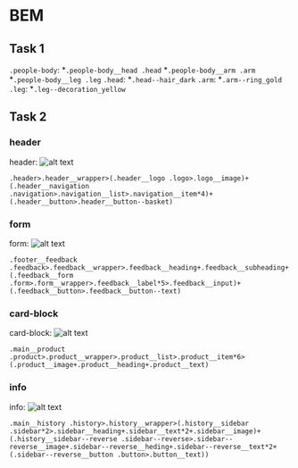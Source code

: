 # BEM
## Task 1
`.people-body`:
*`.people-body__head .head`
*`.people-body__arm .arm`
*`.people-body__leg .leg`
`.head`:
*`.head--hair_dark`
`.arm`:
*`.arm--ring_gold`
`.leg`:
*`.leg--decoration_yellow`

## Task 2
### header
header: 
![alt text](../veb/img/header.png "header")
```
.header>.header__wrapper>(.header__logo .logo>.logo__image)+(.header__navigation .navigation>.navigation__list>.navigation__item*4)+(.header__button>.header__button--basket)
```

### form
form: 
![alt text](../veb/img/form.png "form")
```
.footer__feedback .feedback>.feedback__wrapper>.feedback__heading+.feedback__subheading+(.feedback__form .form>.form__wrapper>.feedback__label*5>.feedback__input)+(.feedback__button>.feedback__button--text)
```

### card-block
card-block: 
![alt text](../veb/img/card-block.png "card-block")
```
.main__product .product>.product__wrapper>.product__list>.product__item*6>(.product__image+.product__heading+.product__text)
```

### info
info: 
![alt text](../veb/img/info.png "info")
```
.main__history .history>.history__wrapper>(.history__sidebar .sidebar*2>.sidebar__heading+.sidebar__text*2+.sidebar__image)+(.history__sidebar--reverse .sidebar--reverse>.sidebar--reverse__image+.sidebar--reverse__heding+.sidebar--reverse__text*2+(.sidebar--reverse__button .button>.button__text))
```
